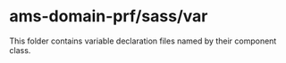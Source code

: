 # ams-domain-prf/sass/var

This folder contains variable declaration files named by their component class.
